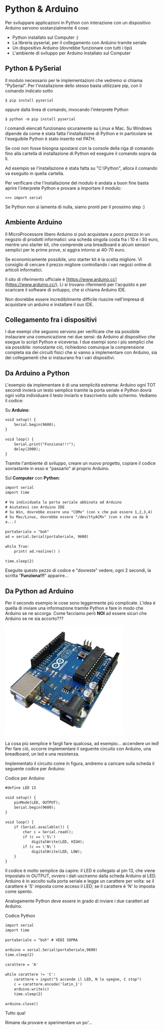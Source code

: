 # Python & Arduino


Per sviluppare applicazioni in Python con interazione con un dispositivo
Arduino servono sostanzialmente 4 cose:

-   Python installato sul Computer :)
-   La libreria pyserial, per il collegamento con Arduino tramite
    seriale
-   Un dispositivo Arduino (dovrebbe funzionare con tutti i tipi)
-   L'ambiente di sviluppo per Arduino installato sul Computer


<!-- ################################################################################# -->
## Python & PySerial


Il modulo necessario per le implementazioni che vedremo si chiama
"PySerial". Per l'installazione dello stesso basta utilizzare pip, con
il comando indicato sotto


    $ pip install pyserial


oppure dalla linea di comando, invocando l'interprete Python


    $ python -m pip install pyserial


I comandi elencati funzionano sicuramente su Linux e Mac. Su Windows
dipende da come è stata fatta l'installazione di Python e in particolare
se l'eseguibile Python è stato inserito nel PATH.

Se così non fosse bisogna spostarsi con la console della riga di comando
fino alla cartella di installazione di Python ed eseguire il comando
sopra da lì.

Ad esempio se l'installazione è stata fatta su "C:\Python", allora il comando va
eseguito in quella cartella.

Per verificare che l'installazione del modulo è andata a buon fine basta
aprire l'interprete Python e provare a importare il modulo:


    >>> import serial


Se Python non si lamenta di nulla, siamo pronti per il prossimo step :)


<!-- ################################################################################# -->
## Ambiente Arduino


Il MicroProcessore libero Arduino si può acquistare a poco prezzo in un
negozio di prodotti informatici: una scheda singola costa fra i 10 e i
30 euro, mentre uno starter kit, che comprende una breadboard e alcuni
sensori semplici per le prime prove, si aggira intorno ai 40-70 euro.

Se economicamente possibile, uno starter kit è la scelta migliore. Vi
consiglio di cercare il prezzo migliore controllando i vari negozi
online di articoli informatici.

Il sito di riferimento ufficiale è
[https://www.arduino.cc](https://www.arduino.cc/). Lì si trovano
riferimenti per l'acquisto e per scaricare il software di sviluppo, che
si chiama Arduino IDE.

Non dovrebbe essere incredibilmente difficile riuscire nell'impresa di
acquistare un arduino e installare il suo IDE.


<!-- ################################################################################# -->
## Collegamento fra i dispositivi

I due esempi che seguono servono per verificare che sia possibile
instaurare una comunicazione nei due sensi: da Arduino al dispositivo
che esegue lo script Python e viceversa. I due esempi sono i più
semplici che sia possibile: nonostante ciò, richiedono comunque la
comprensione completa sia dei circuiti fisici che si vanno a
implementare con Arduino, sia dei collegamenti che si instaurano fra i
vari dispositivi.


<!-- ################################################################################# -->
## Da Arduino a Python


L'esempio da implementare è di una semplicità estrema: Arduino ogni TOT
secondi invierà un testo semplice tramite la porta seriale e Python
dovrà ogni volta individuare il testo inviarlo e trascriverlo sullo
schermo. Vediamo il codice:

Su **Arduino**:


    void setup() {
        Serial.begin(9600);
    }

    void loop() {
        Serial.print("Funziona!!!");
        delay(2000);
    }


Tramite l'ambiente di sviluppo, creare un nuovo progetto, copiare il
codice sovrastante in esso e "passarlo" al proprio Arduino.

Sul **Computer** con **Python**:

    import serial
    import time

    # Va individuata la porta seriale abbinata ad Arduino
    # Aiutatevi con Arduino IDE
    # Su Win, dovrebbe essere una "COMx" (con x che può essere 1,2,3,4)
    # Su Mac/Linux, dovrebbe essere "/dev/ttyACMx" (con x che va da 0 a...)

    portaSeriale = "boh"
    ad = serial.Serial(portaSeriale, 9600)
    
    while True:
        print( ad.realine() )

    time.sleep(2)

Eseguite questo pezzo di codice e "dovreste" vedere, ogni 2 secondi, la
scritta "**Funziona!!!**" apparire...


<!-- ################################################################################# -->
## Da Python ad Arduino


Per il secondo esempio le cose sono leggermente più complicate. L'idea è
quella di inviare una informazione tramite Python e fare in modo che
Arduino se ne accorga. Come facciamo però **NOI** ad essere sicuri che
Arduino se ne sia accorto???

![Arduino](images/arduino.jpg)

La cosa più semplice è fargli fare qualcosa, ad esempio... accendere un led! 
Per fare ciò, occorre implementare il seguente circuito con Arduino, una breadboard, un led e una resistenza.

Implementato il circuito come in figura, andremo a caricare sulla scheda
il seguente codice per Arduino:

Codice per Arduino

    #define LED 13

    void setup() {
        pinMode(LED, OUTPUT);
        Serial.begin(9600);
    }

    void loop() {
        if (Serial.available()) {
            char c = Serial.read();
            if (c == \'S\')
                digitalWrite(LED, HIGH);
            if (c == \'N\')
                digitalWrite(LED, LOW);
        }
    }

Il codice è molto semplice da capire: il LED è collegato al pin 13, che
viene impostato in OUTPUT, ovvero i dati usciranno dalla scheda Arduino
al LED. Arduino è in ascolto sulla porta seriale e legge un carattere
per volta: se il carattere è 'S' imposta come acceso il LED; se il
carattere è 'N' lo imposta come spento.

Analogamente Python deve essere in grado di inviare i due caratteri ad
Arduino.

Codice Python


    import serial
    import time

    portaSeriale = "boh" # VEDI SOPRA

    arduino = serial.Serial(portaSeriale,9600)
    time.sleep(2)

    carattere = 'A'

    while carattere != 'C':
        carattere = input("S accende il LED, N lo spegne, C stop")
        c = carattere.encode('latin_1')
        arduino.write(c)    
        time.sleep(2)

    arduino.close()


Tutto qua!

Rimane da provare e sperimentare un po'...
